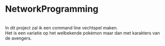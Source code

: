 # NetworkProgramming
<br>
In dit project zal ik een command line vechtspel maken.<br>
Het is een variatie op het welbekende pokémon maar dan met karakters van de avengers.<br>
